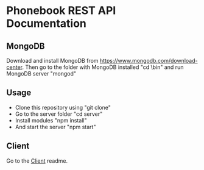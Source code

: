# Phonebook REST API Documentation

## MongoDB
Download and install MongoDB from https://www.mongodb.com/download-center.
Then go to the folder with MongoDB installed "cd <install directory>\bin" and run MongoDB server "mongod"

## Usage
* Clone this repository using "git clone"
* Go to the server folder "cd server"
* Install modules "npm install"
* And start the server "npm start"

## Client
 Go to the [Client](client/README.md) readme.

